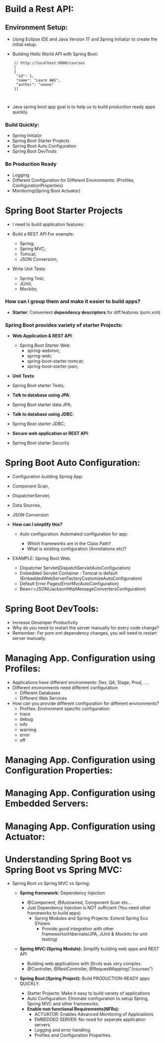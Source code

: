 # Build a Rest API:

## Environment Setup:

* Using Eclipse IDE and Java Version 17 and Spring Initializr to create the initial setup.

* Building Hello World API with Spring Boot:

```
    // http://localhost:8080/courses
    [
    {
     "id": 1,
     "name": "Learn AWS",
     "author": "noone"
    }]



```


* Java spring boot app goal is to help us to build production ready apps quickly.

### Build Quickly:
 * Spring Initialzr
 * Spring Boot Starter Projects
 * Spring Boot Auto Configuration
 * Spring Boot DevTools


###  <b> Be Production Ready </b>
* Logging
* Different Configuration for Different Environments: (Profiles, ConfigurationProperties)
* Monitoring(Spring Boot Actuator)


# Spring Boot Starter Projects

* I need to build application features:
 * Build a REST API For example: 
   * Spring;
   * Spring MVC;
   * Tomcat;
   * JSON Conversion;
  
 * Write Unit Tests:
   * Spring Test;
   * JUnit;
   * Mockito;

###  How can I group them and make it easier to build apps?

 * <b>Starter</b>: Convenient <b>dependency descriptors</b> for diff.features (pom.xml)

### Spring Boot provides variety of starter Projects:

 * <b>Web Application & REST API</b>:
   * Spring Boot Starter Web:
     * spring-webmvc;
     * spring-web;
     * spring-boot-starter-tomcat;
     * spring-boot-starter-json;
 * <b>Unit Tests</b>:
  * Spring Boot starter Tests;

* <b>Talk to database using JPA</b>:
 * Spring Boot starter data JPA;

* <b>Talk to database using JDBC</b>:
 * Spring Boot starter JDBC;

* <b>Secure web application or REST API</b>:

 * Spring Boot starter Security

# Spring Boot Auto Configuration:

* Configuration building Spring App:
 * Component Scan, 
 * DispatcherServlet, 
 * Data Sources, 
 * JSON Conversion

* <b>How can I simplify this?</b>
  * Auto configuration: Automated configuration for app:

    * Which frameworks are in the Class Path?
    * What is existing configuration (Annotations etc)?

* EXAMPLE: Spring Boot Web:
   * Dispatcher Servlet(DispatchServletAutoConfiguration)
   * Embedded Servlet Container : Tomcat is default (EmbeddedWebServerFactoryCustomizeAutoConfiguration)
   * Default Error Pages(ErrorMvcAutoConfiguration)
   * Bean<>JSON(JacksonHttpMessageConvertersConfiguration)

# Spring Boot DevTools:

 * Increase Developer Productivity
 * Why do you need to restart the server manually for every code change?
 * Remember: For pom.xml dependency changes, you will need to restart server manually.


# Managing App. Configuration using Profiles:

 * Applications have different environments: Dev, QA, Stage, Prod, ....
 * Different environments need different configuration: 
   * Different Databases
   * Different Web Services
 * How can you provide different configuration for different environments?
   * Profiles: Environment specific configuration:
    * trace
    * debug
    * info
    * warning
    * error
    * off

# Managing App. Configuration using Configuration Properties:


# Managing App. Configuration using Embedded Servers:

# Managing App. Configuration using Actuator:

# Understanding Spring Boot vs Spring Boot vs Spring MVC:

 * Spring Boot vs Spring MVC vs Spring:
   * <b>Spring framework:</b> Dependency Injection
     * @Component, @Autowired, Component Scan etc...
     * Just Dependency Injection is NOT sufficient (You need other frameworks to build apps)
       * Spring Modules and Spring Projects: Extend Spring Eco SYstem
         * Provide good integration with other frameworks(Hibernate/JPA, JUnit & Mockito for unit testing)
    * <b>Spring MVC:(Spring Module):</b> Simplify building web apps and REST API
      * Building web applications with Struts was very complex.
      * @Controller, @RestController, @RequestMapping("/courses")

    * <b>Spring Boot:(Spring Project):</b> Build PRODUCTION-READY apps QUICKLY.
      * Starter Projects: Make it easy to build variety of applications
      * Auto Configuration: Eliminate configuration to setup Spring, Spring MVC and other frameworks.
      * <b>Enable non functional Requirements(NFRs):</b>
        * ACTUATOR: Enables Advanced Monitoring of Applications
        * EMBEDDED SERVER: No need for seperate application servers.
        * Logging and error handling.
        * Profiles and Configuration Properties.





 